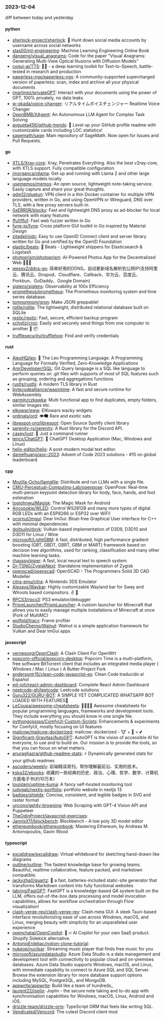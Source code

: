 ### 2023-12-04
diff between today and yesterday

#### python
* [sherlock-project/sherlock](https://github.com/sherlock-project/sherlock): 🔎 Hunt down social media accounts by username across social networks
* [stas00/ml-engineering](https://github.com/stas00/ml-engineering): Machine Learning Engineering Online Book
* [dangeng/visual_anagrams](https://github.com/dangeng/visual_anagrams): Code for the paper "Visual Anagrams: Generating Multi-View Optical Illusions with Diffusion Models"
* [coqui-ai/TTS](https://github.com/coqui-ai/TTS): 🐸💬 - a deep learning toolkit for Text-to-Speech, battle-tested in research and production
* [paperless-ngx/paperless-ngx](https://github.com/paperless-ngx/paperless-ngx): A community-supported supercharged version of paperless: scan, index and archive all your physical documents
* [imartinez/privateGPT](https://github.com/imartinez/privateGPT): Interact with your documents using the power of GPT, 100% privately, no data leaks
* [w-okada/voice-changer](https://github.com/w-okada/voice-changer): リアルタイムボイスチェンジャー Realtime Voice Changer
* [OpenBMB/XAgent](https://github.com/OpenBMB/XAgent): An Autonomous LLM Agent for Complex Task Solving
* [avgupta456/github-trends](https://github.com/avgupta456/github-trends): 🚀 Level up your GitHub profile readme with customizable cards including LOC statistics!
* [sagemath/sage](https://github.com/sagemath/sage): Main repository of SageMath. Now open for Issues and Pull Requests.

#### go
* [XTLS/Xray-core](https://github.com/XTLS/Xray-core): Xray, Penetrates Everything. Also the best v2ray-core, with XTLS support. Fully compatible configuration.
* [jmorganca/ollama](https://github.com/jmorganca/ollama): Get up and running with Llama 2 and other large language models locally
* [usememos/memos](https://github.com/usememos/memos): An open source, lightweight note-taking service. Easily capture and share your great thoughts.
* [qdm12/gluetun](https://github.com/qdm12/gluetun): VPN client in a thin Docker container for multiple VPN providers, written in Go, and using OpenVPN or Wireguard, DNS over TLS, with a few proxy servers built-in.
* [0xERR0R/blocky](https://github.com/0xERR0R/blocky): Fast and lightweight DNS proxy as ad-blocker for local network with many features
* [ffuf/ffuf](https://github.com/ffuf/ffuf): Fast web fuzzer written in Go
* [fyne-io/fyne](https://github.com/fyne-io/fyne): Cross platform GUI toolkit in Go inspired by Material Design
* [zitadel/oidc](https://github.com/zitadel/oidc): Easy to use OpenID Connect client and server library written for Go and certified by the OpenID Foundation
* [elastic/beats](https://github.com/elastic/beats): 🐠 Beats - Lightweight shippers for Elasticsearch & Logstash
* [photoprism/photoprism](https://github.com/photoprism/photoprism): AI-Powered Photos App for the Decentralized Web 🌈💎✨
* [jeessy2/ddns-go](https://github.com/jeessy2/ddns-go): 简单好用的DDNS。自动更新域名解析到公网IP(支持阿里云、腾讯云、Dnspod、Cloudflare、Callback、华为云、百度云、Porkbun、GoDaddy、Google Domain)
* [siglens/siglens](https://github.com/siglens/siglens): Observability at 100x Efficiency
* [prometheus/prometheus](https://github.com/prometheus/prometheus): The Prometheus monitoring system and time series database.
* [tomnomnom/gron](https://github.com/tomnomnom/gron): Make JSON greppable!
* [rqlite/rqlite](https://github.com/rqlite/rqlite): The lightweight, distributed relational database built on SQLite
* [restic/restic](https://github.com/restic/restic): Fast, secure, efficient backup program
* [schollz/croc](https://github.com/schollz/croc): Easily and securely send things from one computer to another 🐊 📦
* [trufflesecurity/trufflehog](https://github.com/trufflesecurity/trufflehog): Find and verify credentials

#### rust
* [AleoHQ/leo](https://github.com/AleoHQ/leo): 🦁 The Leo Programming Language. A Programming Language for Formally Verified, Zero-Knowledge Applications
* [AmrDeveloper/GQL](https://github.com/AmrDeveloper/GQL): Git Query language is a SQL like language to perform queries on .git files with supports of most of SQL features such as grouping, ordering and aggregations functions
* [rustls/rustls](https://github.com/rustls/rustls): A modern TLS library in Rust
* [bytecodealliance/wasmtime](https://github.com/bytecodealliance/wasmtime): A fast and secure runtime for WebAssembly
* [qarmin/czkawka](https://github.com/qarmin/czkawka): Multi functional app to find duplicates, empty folders, similar images etc.
* [elkowar/eww](https://github.com/elkowar/eww): ElKowars wacky widgets
* [ordinals/ord](https://github.com/ordinals/ord): 👁‍🗨 Rare and exotic sats
* [librespot-org/librespot](https://github.com/librespot-org/librespot): Open Source Spotify client library
* [serenity-rs/serenity](https://github.com/serenity-rs/serenity): A Rust library for the Discord API.
* [casey/just](https://github.com/casey/just): 🤖 Just a command runner
* [lencx/ChatGPT](https://github.com/lencx/ChatGPT): 🔮 ChatGPT Desktop Application (Mac, Windows and Linux)
* [helix-editor/helix](https://github.com/helix-editor/helix): A post-modern modal text editor.
* [danielhuang/aoc-2023](https://github.com/danielhuang/aoc-2023): Advent of Code 2023 solutions - #15 on global leaderboard

#### cpp
* [Mozilla-Ocho/llamafile](https://github.com/Mozilla-Ocho/llamafile): Distribute and run LLMs with a single file.
* [CMU-Perceptual-Computing-Lab/openpose](https://github.com/CMU-Perceptual-Computing-Lab/openpose): OpenPose: Real-time multi-person keypoint detection library for body, face, hands, and foot estimation
* [topjohnwu/Magisk](https://github.com/topjohnwu/Magisk): The Magic Mask for Android
* [Aircoookie/WLED](https://github.com/Aircoookie/WLED): Control WS2812B and many more types of digital RGB LEDs with an ESP8266 or ESP32 over WiFi!
* [ocornut/imgui](https://github.com/ocornut/imgui): Dear ImGui: Bloat-free Graphical User interface for C++ with minimal dependencies
* [doitsujin/dxvk](https://github.com/doitsujin/dxvk): Vulkan-based implementation of D3D9, D3D10 and D3D11 for Linux / Wine
* [microsoft/LightGBM](https://github.com/microsoft/LightGBM): A fast, distributed, high performance gradient boosting (GBT, GBDT, GBRT, GBM or MART) framework based on decision tree algorithms, used for ranking, classification and many other machine learning tasks.
* [rhasspy/piper](https://github.com/rhasspy/piper): A fast, local neural text to speech system
* [Dr-TSNG/ZygiskNext](https://github.com/Dr-TSNG/ZygiskNext): Standalone implementation of Zygisk
* [openscad/openscad](https://github.com/openscad/openscad): OpenSCAD - The Programmers Solid 3D CAD Modeller
* [citra-emu/citra](https://github.com/citra-emu/citra): A Nintendo 3DS Emulator
* [Alexays/Waybar](https://github.com/Alexays/Waybar): Highly customizable Wayland bar for Sway and Wlroots based compositors. ✌️ 🎉
* [RPCS3/rpcs3](https://github.com/RPCS3/rpcs3): PS3 emulator/debugger
* [PrismLauncher/PrismLauncher](https://github.com/PrismLauncher/PrismLauncher): A custom launcher for Minecraft that allows you to easily manage multiple installations of Minecraft at once (Fork of MultiMC)
* [wolfpld/tracy](https://github.com/wolfpld/tracy): Frame profiler
* [StudioCherno/Walnut](https://github.com/StudioCherno/Walnut): Walnut is a simple application framework for Vulkan and Dear ImGui apps

#### javascript
* [vernesong/OpenClash](https://github.com/vernesong/OpenClash): A Clash Client For OpenWrt
* [popcorn-official/popcorn-desktop](https://github.com/popcorn-official/popcorn-desktop): Popcorn Time is a multi-platform, free software BitTorrent client that includes an integrated media player ( Windows / Mac / Linux ) A Butter-Project Fork
* [andersontr15/clean-code-javascript-es](https://github.com/andersontr15/clean-code-javascript-es): Clean Code traducido al Español
* [ed-roh/react-admin-dashboard](https://github.com/ed-roh/react-admin-dashboard): Complete React Admin Dashboard
* [neetcode-gh/leetcode](https://github.com/neetcode-gh/leetcode): Leetcode solutions
* [Guru322/GURU-BOT](https://github.com/Guru322/GURU-BOT): A SIMPLE YET COMPLICATED WHATSAPP BOT LOADED WITH FEATURES🚩
* [LeCoupa/awesome-cheatsheets](https://github.com/LeCoupa/awesome-cheatsheets): 👩‍💻👨‍💻 Awesome cheatsheets for popular programming languages, frameworks and development tools. They include everything you should know in one single file.
* [pythongosssss/ComfyUI-Custom-Scripts](https://github.com/pythongosssss/ComfyUI-Custom-Scripts): Enhancements & experiments for ComfyUI, mostly focusing on UI features
* [mailcow/mailcow-dockerized](https://github.com/mailcow/mailcow-dockerized): mailcow: dockerized - 🐮 + 🐋 = 💕
* [Significant-Gravitas/AutoGPT](https://github.com/Significant-Gravitas/AutoGPT): AutoGPT is the vision of accessible AI for everyone, to use and to build on. Our mission is to provide the tools, so that you can focus on what matters.
* [anuraghazra/github-readme-stats](https://github.com/anuraghazra/github-readme-stats): ⚡ Dynamically generated stats for your github readmes
* [ascoders/weekly](https://github.com/ascoders/weekly): 前端精读周刊。帮你理解最前沿、实用的技术。
* [kska32/ebooks](https://github.com/kska32/ebooks): 收藏的一些经典的历史、政治、心理、哲学、数学、计算机方面电子书(约10万本）
* [louislam/uptime-kuma](https://github.com/louislam/uptime-kuma): A fancy self-hosted monitoring tool
* [judygab/nextjs-portfolio](https://github.com/judygab/nextjs-portfolio): portfolio website in nextjs 13
* [badges/shields](https://github.com/badges/shields): Concise, consistent, and legible badges in SVG and raster format
* [unconv/gpt4v-browsing](https://github.com/unconv/gpt4v-browsing): Web Scraping with GPT-4 Vision API and Puppeteer
* [TheOdinProject/javascript-exercises](https://github.com/TheOdinProject/javascript-exercises): 
* [JannisX11/blockbench](https://github.com/JannisX11/blockbench): Blockbench - A low poly 3D model editor
* [ethereumbook/ethereumbook](https://github.com/ethereumbook/ethereumbook): Mastering Ethereum, by Andreas M. Antonopoulos, Gavin Wood

#### typescript
* [excalidraw/excalidraw](https://github.com/excalidraw/excalidraw): Virtual whiteboard for sketching hand-drawn like diagrams
* [outline/outline](https://github.com/outline/outline): The fastest knowledge base for growing teams. Beautiful, realtime collaborative, feature packed, and markdown compatible.
* [jackyzha0/quartz](https://github.com/jackyzha0/quartz): 🌱 a fast, batteries-included static-site generator that transforms Markdown content into fully functional websites
* [labring/FastGPT](https://github.com/labring/FastGPT): FastGPT is a knowledge-based QA system built on the LLM, offers out-of-the-box data processing and model invocation capabilities, allows for workflow orchestration through Flow visualization!
* [clash-verge-rev/clash-verge-rev](https://github.com/clash-verge-rev/clash-verge-rev): Clash.meta GUI: A sleek Tauri-based interface revolutionizing ease of use across Windows, macOS, and Linux, merging beauty with simplicity for an unparalleled user experience
* [openchatai/OpenCopilot](https://github.com/openchatai/OpenCopilot): 🤖 🔥 AI Copilot for your own SaaS product. Shopify Sidekick alternative.
* [AntonioErdeljac/notion-clone-tutorial](https://github.com/AntonioErdeljac/notion-clone-tutorial): 
* [nukeop/nuclear](https://github.com/nukeop/nuclear): Streaming music player that finds free music for you
* [microsoft/azuredatastudio](https://github.com/microsoft/azuredatastudio): Azure Data Studio is a data management and development tool with connectivity to popular cloud and on-premises databases. Azure Data Studio supports Windows, macOS, and Linux, with immediate capability to connect to Azure SQL and SQL Server. Browse the extension library for more database support options including MySQL, PostgreSQL, and MongoDB.
* [appwrite/appwrite](https://github.com/appwrite/appwrite): Build like a team of hundreds_
* [laurent22/joplin](https://github.com/laurent22/joplin): Joplin - the secure note taking and to-do app with synchronisation capabilities for Windows, macOS, Linux, Android and iOS.
* [drizzle-team/drizzle-orm](https://github.com/drizzle-team/drizzle-orm): TypeScript ORM that feels like writing SQL.
* [Vendicated/Vencord](https://github.com/Vendicated/Vencord): The cutest Discord client mod
